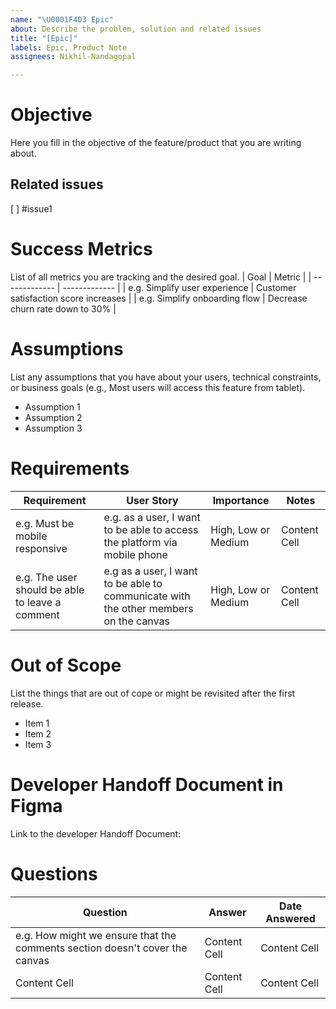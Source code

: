 ```yaml
---
name: "\U0001F4D3 Epic"
about: Describe the problem, solution and related issues
title: "[Epic]"
labels: Epic, Product Note
assignees: Nikhil-Nandagopal

---
```


# Objective
Here you fill in the objective of the feature/product that you are writing about.

## Related issues
[ ] #issue1

# Success Metrics
List of all metrics you are tracking and the desired goal.
| Goal  | Metric |
| ------------- | ------------- |
| e.g. Simplify user experience  | Customer satisfaction score increases  |
| e.g. Simplify onboarding flow  | Decrease churn rate down to 30% |

# Assumptions
List any assumptions that you have about your users, technical constraints, or business goals (e.g., Most users will access this feature from tablet).

- Assumption 1
- Assumption 2
- Assumption 3

# Requirements
| Requirement   | User Story | Importance | Notes |
| ------------- | ------------- | ------------- | ------------- |
| e.g. Must be mobile responsive  | e.g. as a user, I want to be able to access the platform via mobile phone  | High, Low or Medium  | Content Cell  |
| e.g. The user should be able to leave a comment | e.g as a user, I want to be able to communicate with the other members on the canvas  | High, Low or Medium  | Content Cell  |

# Out of Scope
List the things that are out of cope or might be revisited after the first release.
- Item 1
- Item 2
- Item 3

# Developer Handoff Document in Figma
Link to the developer Handoff Document: 

# Questions
| Question  | Answer | Date Answered |
| ------------- | ------------- | ------------- |
| e.g. How might we ensure that the comments section doesn't cover the canvas | Content Cell  | Content Cell  |
| Content Cell  | Content Cell  | Content Cell  |

